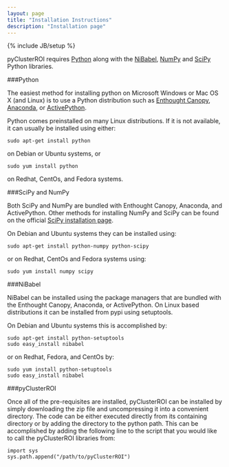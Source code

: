 ```yaml
--- 
layout: page 
title: "Installation Instructions" 
description: "Installation page" 
--- 
```

{% include JB/setup %}

pyClusterROI requires [Python](http://www.python.org/) along with the
[NiBabel](http://nipy.sourceforge.net/nibabel/), [NumPy](http://www.numpy.org/)
and [SciPy](http://www.scipy.org/) Python libraries. 

###Python 

The easiest method for installing python on Microsoft Windows or Mac OS
X (and Linux) is to use a Python distribution such as [Enthought
Canopy](https://www.enthought.com),
[Anaconda](https://store.continuum.io/cshop/anaconda/), or
[ActivePython](http://www.activestate.com/activepython).

Python comes preinstalled on many Linux distributions. If it is not available,
it can usually be installed using either:

    sudo apt-get install python

on Debian or Ubuntu systems, or

    sudo yum install python

on Redhat, CentOs, and Fedora systems.

###SciPy and NumPy

Both SciPy and NumPy are bundled with Enthought Canopy, Anaconda, and
ActivePython.  Other methods for installing NumPy and SciPy can be found on the
official [SciPy installation page](http://www.scipy.org/install.html).

On Debian and Ubuntu systems they can be installed using:

    sudo apt-get install python-numpy python-scipy

or on Redhat, CentOs and Fedora systems using:

    sudo yum install numpy scipy

###NiBabel

NiBabel can be installed using the package managers that are bundled with the
Enthought Canopy, Anaconda, or ActivePython. On Linux based distributions
it can be installed from pypi using setuptools.

On Debian and Ubuntu systems this is accomplished by:

    sudo apt-get install python-setuptools
    sudo easy_install nibabel

or on Redhat, Fedora, and CentOs by:

    sudo yum install python-setuptools
    sudo easy_install nibabel

###pyClusterROI

Once all of the pre-requisites are installed, pyClusterROI can be installed by
simply downloading the zip file and uncompressing it into a convenient
directory. The code can be either executed directly from its containing
directory or by adding the directory to the python path. This can be
accomplished by adding the following line to the script that you would like to
call the pyClusterROI libraries from:

    import sys
    sys.path.append("/path/to/pyClusterROI")
    
